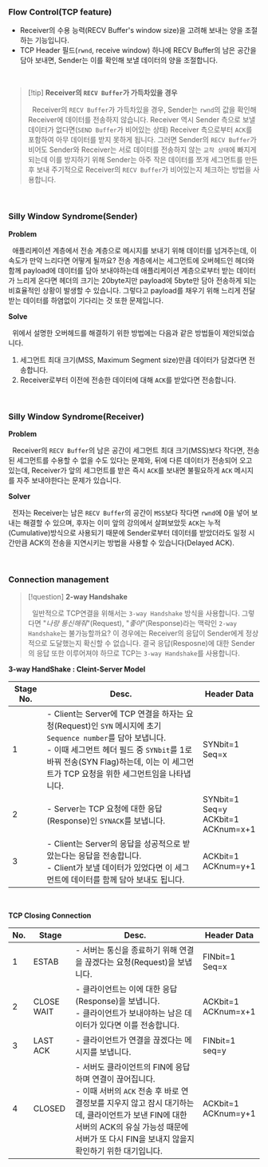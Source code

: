 ### Flow Control(TCP feature)

- Receiver의 수용 능력(RECV Buffer's window size)을 고려해 보내는 양을 조절하는 기능입니다.
- TCP Header 필드(`rwnd`, receive window) 하나에 RECV Buffer의 남은 공간을 담아 보내면, Sender는 이를 확인해 보낼 데이터의 양을 조절합니다.

<br>

> [!tip] **Receiver의 `RECV Buffer`가 가득차있을 경우**
>
> &nbsp;&nbsp;Receiver의 `RECV Buffer`가 가득차있을 경우, Sender는 `rwnd`의 값을 확인해 Receiver에 데이터를 전송하지 않습니다. Receiver 역시 Sender 측으로 보낼 데이터가 없다면(`SEND Buffer`가 비어있는 상태) Receiver 측으로부터 `ACK`를 포함하여 아무 데이터를 받지 못하게 됩니다. 그러면 Sender의 `RECV Buffer`가 비어도 Sender와 Receiver는 서로 데이터를 전송하지 않는 `교착 상태`에 빠지게 되는데 이를 방지하기 위해 Sender는 아주 작은 데이터를 쪼개 세그먼트를 만든 후 보내 주기적으로 Receiver의 `RECV Buffer`가 비어있는지 체크하는 방법을 사용합니다.

<br>

### Silly Window Syndrome(Sender)

**Problem**

&nbsp;&nbsp;애플리케이션 계층에서 전송 계층으로 메시지를 보내기 위해 데이터를 넘겨주는데, 이 속도가 만약 느리다면 어떻게 될까요? 전송 계층에서는 세그먼트에 오버헤드인 헤더와 함께 payload에 데이터를 담아 보내야하는데 애플리케이션 계층으로부터 받는 데이터가 느리게 온다면 헤더의 크기는 20byte지만 payload에 5byte만 담아 전송하게 되는 비효율적인 상황이 발생할 수 있습니다. 그렇다고 payload를 채우기 위해 느리게 전달받는 데이터를 하염없이 기다리는 것 또한 문제입니다.

**Solve**

&nbsp;&nbsp;위에서 설명한 오버헤드를 해결하기 위한 방법에는 다음과 같은 방법들이 제안되었습니다.

1. 세그먼트 최대 크기(MSS, Maximum Segment size)만큼 데이터가 담겼다면 전송합니다.
2. Receiver로부터 이전에 전송한 데이터에 대해 `ACK`를 받았다면 전송합니다.

<br>

### Silly Window Syndrome(Receiver)

**Problem**

&nbsp;&nbsp;Receiver의 `RECV Buffer`의 남은 공간이 세그먼트 최대 크기(MSS)보다 작다면, 전송된 세그먼트를 수용할 수 없을 수도 있다는 문제와, 뒤에 다른 데이터가 전송되어 오고 있는데, Receiver가 앞의 세그먼트를 받은 즉시 `ACK`를 보내면 불필요하게 `ACK` 메시지를 자주 보내야한다는 문제가 있습니다.

**Solver**

&nbsp;&nbsp;전자는 Receiver는 남은 `RECV Buffer`의 공간이 `MSS`보다 작다면 `rwnd`에 0을 넣어 보내는 해결할 수 있으며, 후자는 이미 앞의 강의에서 살펴보았듯 `ACK`는 누적(Cumulative)방식으로 사용되기 때문에 Sender로부터 데이터를 받았더라도 일정 시간만큼 ACK의 전송을 지연시키는 방법을 사용할 수 있습니다(Delayed ACK).

<br>

### Connection management

> [!question] **2-way Handshake**
>
> &nbsp;&nbsp;일반적으로 TCP연결을 위해서는 `3-way Handshake` 방식을 사용합니다. 그렇다면 "_나랑 통신해줘_"(Request), "_좋아_"(Response)라는 맥락인 `2-way Handshake`는 불가능할까요? 이 경우에는 Receiver의 응답이 Sender에게 정상적으로 도달했는지 확신할 수 없습니다. 결국 응답(Resposne)에 대한 Sender의 응답 또한 이루어져야 하므로 TCP는 `3-way Handshake`를 사용합니다.

**3-way HandShake : Cleint-Server Model**

| Stage No. | Desc.                                                                                                                                                                                                                                                | Header Data                                       |
| --------- | ---------------------------------------------------------------------------------------------------------------------------------------------------------------------------------------------------------------------------------------------------- | ------------------------------------------------- |
| 1         | - Client는 Server에 TCP 연결을 하자는 요청(Request)인 `SYN` 메시지에 초기 `Sequence number`를 담아 보냅니다. <br> - 이때 세그먼트 헤더 필드 중 `SYNbit`를 1로 바꿔 전송(SYN Flag)하는데, 이는 이 세그먼트가 TCP 요청을 위한 세그먼트임을 나타냅니다. | SYNbit=1 <br> Seq=x                               |
| 2         | - Server는 TCP 요청에 대한 응답(Response)인 `SYNACK`를 보냅니다.                                                                                                                                                                                     | SYNbit=1 <br> Seq=y <br> ACKbit=1 <br> ACKnum=x+1 |
| 3         | - Client는 Server의 응답을 성공적으로 받았는다는 응답을 전송합니다. <br> - Client가 보낼 데이터가 있었다면 이 세그먼트에 데이터를 함께 담아 보내도 됩니다.                                                                                           | ACKbit=1 <br> ACKnum=y+1                          |

<br>

**TCP Closing Connection**

| No. | Stage      | Desc.                                                                                                                                                                                                                                                           | Header Data              |
| --- | ---------- | --------------------------------------------------------------------------------------------------------------------------------------------------------------------------------------------------------------------------------------------------------------- | ------------------------ |
| 1   | ESTAB      | - 서버는 통신을 종료하기 위해 연결을 끊겠다는 요청(Request)을 보냅니다.                                                                                                                                                                                         | FINbit=1 <br> Seq=x      |
| 2   | CLOSE WAIT | - 클라이언트는 이에 대한 응답(Response)을 보냅니다. <br> - 클라이언트가 보내야하는 남은 데이터가 있다면 이를 전송합니다.                                                                                                                                        | ACKbit=1 <br> ACKnum=x+1 |
| 3   | LAST ACK   | - 클라이언트가 연결을 끊겠다는 메시지를 보냅니다.                                                                                                                                                                                                               | FINbit=1 <br> seq=y      |
| 4   | CLOSED     | - 서버도 클라이언트의 FIN에 응답하며 연결이 끊어집니다. <br> - 이때 서버의 `ACK` 전송 후 바로 연결정보를 지우지 않고 잠시 대기하는데, 클라이언트가 보낸 FIN에 대한 서버의 ACK의 유실 가능성 때문에 서버가 또 다시 FIN을 보내지 않을지 확인하기 위한 대기입니다. | ACKbit=1 <br> ACKnum=y+1 |

